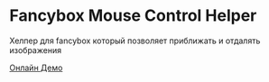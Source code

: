 Fancybox Mouse Control Helper
=============================

Хелпер для fancybox который позволяет приближать и отдалять изображения

[Онлайн Демо](http://evilwolf.github.io/fancybox-mouse-control/)